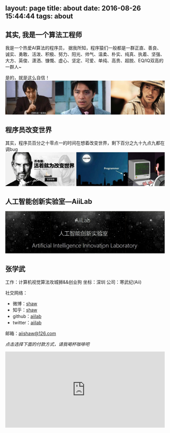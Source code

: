 layout: page
title: about
date: 2016-08-26 15:44:44
tags: about 
---

## 其实, 我是一个算法工程师
我是一个热爱AI算法的程序员， 据我所知，程序猿们一般都是一群正直、善良、诚实、勇敢、活泼、积极、努力、阳光、帅气、温柔、朴实、纯真、执着、坚强、大方、英俊、潇洒、慷慨、虚心、坚定、可爱、单纯、高贵、超脱、EQ/IQ双高的一群人~

是的，就是这么自信！
![image](/about/aboutme.jpg)

## 程序员改变世界
其实，程序员百分之十零点一的时间在想着改变世界，剩下百分之九十九点九都在调bug
![image](/about/aboutme2.jpg)

## 人工智能创新实验室—AiiLab

![image](/about/aiishaw.jpg)
## 张学武

工作：计算机视觉算法攻城狮&&创业狗
坐标：深圳
公司：寒武纪(Aii)

社交网络：
- 微博：[shaw](http://weibo.com/)
- 知乎：[shaw](https://www.zhihu.com/people/hoseahsu)
- github：[aiilab](http://github.com/aiilab)
- twitter：[aiilab](http://)

邮箱：[aiishaw@126.com](mailto:aiishaw@126.com)


*点击选择下面的付款方式，请我喝杯咖啡吧*
<iframe src="http://hosea.xyz/donate2me/?item=easy-select-style" style="overflow-x:hidden;overflow-y:hidden; border:0xp none #fff; min-height:240px; width:100%;"  frameborder="0" scrolling="no"></iframe>

